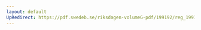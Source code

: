 ```yaml
---
layout: default
UpRedirect: https://pdf.swedeb.se/riksdagen-volumeG-pdf/199192/reg_199192/reg_199192_0761.pdf
---
```

